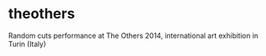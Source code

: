 theothers
=========

Random cuts performance at The Others 2014, international art exhibition in Turin (Italy)
